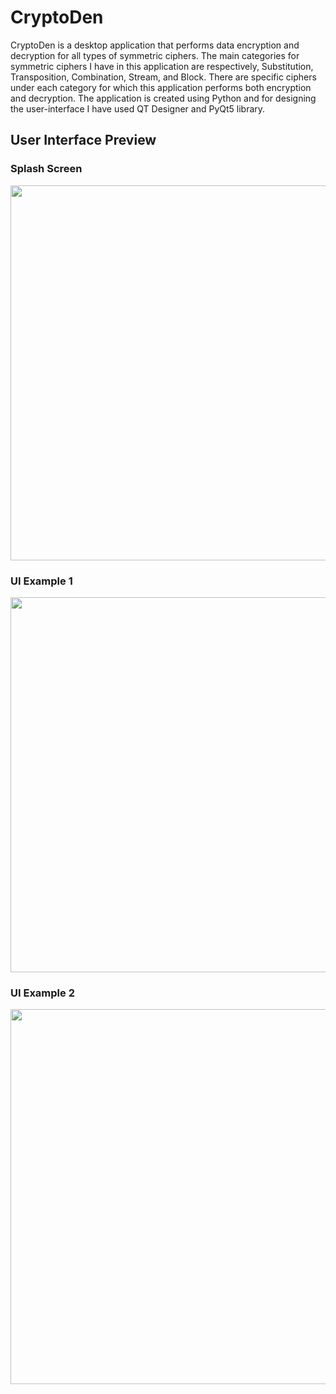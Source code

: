 # CryptoDen
CryptoDen is a desktop application that performs data encryption and decryption for all types of symmetric ciphers. The main categories for symmetric ciphers I have in this application are respectively, Substitution, Transposition, Combination, Stream, and Block. There are specific ciphers under each category for which this application performs both encryption and decryption. The application is created using Python and for designing the user-interface I have used QT Designer and PyQt5 library.

## User Interface Preview

### Splash Screen  
<img width="600" src="https://user-images.githubusercontent.com/79583632/140104349-1a8b4cac-755f-4950-ac7a-c7ce9c2f217b.jpg"/>

### UI Example 1 
<img width="600" src="https://user-images.githubusercontent.com/79583632/140104354-8cbe62a0-b77c-4586-bf7c-9a0d89f5253e.jpg"/>

### UI Example 2
<img width="600" src="https://user-images.githubusercontent.com/79583632/140104352-bdf81ef4-11ce-4e04-8a53-9288ec501b14.jpg"/>
